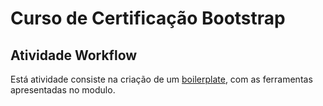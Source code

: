 # Curso de Certificação Bootstrap

## Atividade Workflow

Está atividade consiste na criação de um [boilerplate](https://pt.stackoverflow.com/questions/10575/o-que-%C3%A9-boilerplate-code), com as ferramentas apresentadas no modulo.



